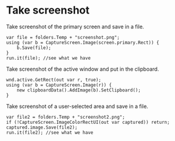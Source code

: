 # Take screenshot

Take screenshot of the primary screen and save in a file.

```
var file = folders.Temp + "screenshot.png";
using (var b = CaptureScreen.Image(screen.primary.Rect)) {
	b.Save(file);
}
run.it(file); //see what we have
```

Take screenshot of the active window and put in the clipboard.

```
wnd.active.GetRect(out var r, true);
using (var b = CaptureScreen.Image(r)) {
	new clipboardData().AddImage(b).SetClipboard();
}
```

Take screenshot of a user-selected area and save in a file.

```
var file2 = folders.Temp + "screenshot2.png";
if (!CaptureScreen.ImageColorRectUI(out var captured)) return;
captured.image.Save(file2);
run.it(file2); //see what we have
```